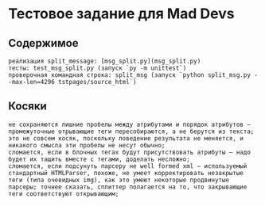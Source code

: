 # Тестовое задание для Mad Devs

## Содержимое
    реализация split_message: [msg_split.py](msg_split.py)
    тесты: test_msg_split.py (запуск `py -m unittest`)
    проверочная командная строка: split_msg (запуск `python split_msg.py --max-len=4296 tstpages/source_html`)

## Косяки 
    не сохраняются лишние пробелы между атрибутами и порядок атрибутов — промежуточные отрывающие теги пересобираются, а не берутся из текста; это не совсем косяк, поскольку поведение результата не меняется, и никакого смысла эти пробелы не несут обычно; 
    сломается, если в блочных тегах будут присутствовать атрибуты — надо будет их тащить вместе с тегами, доделать несложно;
    сломается, если подсунуть парсеру не well formed xml — используемый стандартный HTMLParser, похоже, не умеет корректировать незакрытые теги (типа очевидных img), как это умеют некоторые продвинутые парсеры; точнее сказать, сплиттер полагается на то, что закрывающие теги соответствуют открывающим;
